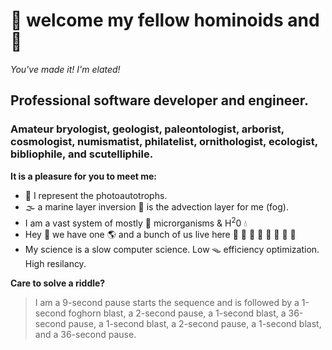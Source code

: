 # 👋 welcome my fellow hominoids and 🤖

*You've made it! I'm elated!*  

## Professional software developer and engineer. 
### Amateur bryologist, geologist, paleontologist, arborist, cosmologist, numismatist, philatelist, ornithologist, ecologist, bibliophile, and scutelliphile.

**It is a pleasure for you to meet me:**  

  * 🌲 I represent the photoautotrophs.
  * 🌫️ a marine layer inversion 🌁 is the advection layer for me (fog).
  * I am a vast system of mostly 🦠 microrganisms & H<sup>2</sup>0 💧 
  * Hey 👀 we have one 🌎 and a bunch of us live here 🌻 🍄 🐞 🦗 🐙 🦥 🦔 🌴
  * My science is a slow computer science. Low 🪤 efficiency optimization. High resilancy.  

**Care to solve a riddle?**

> I am a 9-second pause starts the sequence and is followed by a 1-second foghorn blast, a 2-second pause, a 1-second blast, a 36-second pause, a 1-second blast, a 2-second pause, a 1-second blast, and a 36-second pause.
